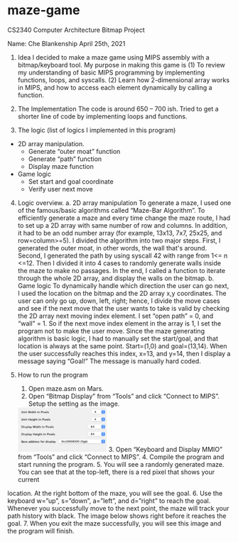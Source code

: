 # maze-game
CS2340 Computer Architecture Bitmap Project

Name: Che Blankenship
April 25th, 2021

1. Idea
I decided to make a maze game using MIPS assembly with a bitmap/keyboard tool.
My purpose in making this game is (1) To review my understanding of basic MIPS
programming by implementing functions, loops, and syscalls. (2) Learn how 2-dimensional
array works in MIPS, and how to access each element dynamically by calling a function.

2. The Implementation
The code is around 650 – 700 ish. Tried to get a shorter line of code by implementing loops and
functions.

3. The logic (list of logics I implemented in this program)
- 2D array manipulation.
    - Generate “outer moat” function
    - Generate “path” function
    - Display maze function
- Game logic
    - Set start and goal coordinate
    - Verify user next move

4. Logic overview.
a. 2D array manipulation
To generate a maze, I used one of the famous/basic algorithms called “Maze-Bar Algorithm”. To efficiently generate a maze and every time change the maze route, I had to set up a 2D array with same number of row and columns. In addition, it had to be an odd number array (for example, 13x13, 7x7, 25x25, and row=column>=5). I divided the algorithm into two major steps. First, I generated the outer moat, in other words, the wall that's around. Second, I generated the path by using syscall 42 with range from 1<= n <=12. Then I divided it into 4 cases to randomly generate walls inside the maze to make no passages. In the end, I called a function to iterate through the whole 2D array, and display the walls on the bitmap.
b. Game logic
To dynamically handle which direction the user can go next, I used the location on the bitmap and the 2D array x,y coordinates. The user can only go up, down, left, right; hence, I divide the move cases and see if the next move that the user wants to take is valid by checking the 2D array next moving index element. I set “open path” = 0, and “wall” = 1. So if the next move index element in the array is 1, I set the program not to make the user move. Since the maze generating algorithm is basic logic, I had to manually set the start/goal, and that location is always at the same point. Start=(1,0) and goal=(13,14). When the user successfully reaches this index, x=13, and y=14, then I display a message saying “Goal!” The message is manually hard coded.

5. How to run the program
    1. Open maze.asm on Mars.
    2. Open “Bitmap Display” from “Tools” and click “Connect to MIPS”. Setup the setting as the image.
    <img src="https://raw.githubusercontent.com/cheblankenshipUTD/maze-game/main/img/settings.png" width="200" height="100">
    3. Open “Keyboard and Display MMIO” from “Tools” and click “Connect to MIPS”.
    4. Compile the program and start running the program.
    5. You will see a randomly generated maze. You can see that at the top-left, there is a red pixel that shows your current
location. At the right bottom of the maze, you will see the goal.
    6. Use the keyboard w=”up”, s=”down”, a=”left”, and d=”right” to reach the goal. Whenever you successfully move to the next point, the maze will track your path history with black. The image below shows right before it reaches the goal.
    7. When you exit the maze successfully, you will see this image and the program will finish.